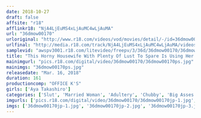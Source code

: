 ```yaml
---
date: 2018-10-27
draft: false
affsite: "r18"
afflinkr18: "NjA4LjEuMS4xLjAuMC4wLjAuMA"
url: "36dmow00170"
urloriginal: "http://www.r18.com/videos/vod/movies/detail/-/id=36dmow00170"
urlfinal: "http://media.r18.com/track/NjA4LjEuMS4xLjAuMC4wLjAuMA/videos/vod/movies/detail/-/id=36dmow00170"
samplevid: "awspv3001.r18.com/litevideo/freepv/3/36d/36dmow00170/36dmow00170_dmb_w.mp4"
title: "This Horny Housewife With Plenty Of Lust To Spare Is Using Her Voluptuous Titties And Big Ass And Filthy Dirty Talk To Lure Other Men To Temptation And Is Hooked On Adulterous Activities... When Her Lust Escalates Even Further, She Learned The Pleasures Of Having Men Drink Her Piss, And Began To Awaken To The Perverted Lust Within Her As She Transformed Into A Horny Unfaithful Wife"
mainimgurl: "pics.r18.com/digital/video/36dmow00170/36dmow00170ps.jpg"
mainimgs: "36dmow00170ps.jpg"
releasedate: "Mar. 16, 2018"
duration: 161
productioncomp: "OFFICE K'S"
girls: ['Aya Takashiro']
categories: ['Slut', 'Married Woman', 'Adultery', 'Chubby', 'Big Asses', 'Featured Actress', 'Urination', 'Golden Shower', 'Dirty Talk', 'Face Sitting']
imgurls: ['pics.r18.com/digital/video/36dmow00170/36dmow00170jp-1.jpg', 'pics.r18.com/digital/video/36dmow00170/36dmow00170jp-2.jpg', 'pics.r18.com/digital/video/36dmow00170/36dmow00170jp-3.jpg', 'pics.r18.com/digital/video/36dmow00170/36dmow00170jp-4.jpg', 'pics.r18.com/digital/video/36dmow00170/36dmow00170jp-5.jpg', 'pics.r18.com/digital/video/36dmow00170/36dmow00170jp-6.jpg', 'pics.r18.com/digital/video/36dmow00170/36dmow00170jp-7.jpg', 'pics.r18.com/digital/video/36dmow00170/36dmow00170jp-8.jpg', 'pics.r18.com/digital/video/36dmow00170/36dmow00170jp-9.jpg', 'pics.r18.com/digital/video/36dmow00170/36dmow00170jp-10.jpg', 'pics.r18.com/digital/video/36dmow00170/36dmow00170jp-11.jpg', 'pics.r18.com/digital/video/36dmow00170/36dmow00170jp-12.jpg', 'pics.r18.com/digital/video/36dmow00170/36dmow00170jp-13.jpg', 'pics.r18.com/digital/video/36dmow00170/36dmow00170jp-14.jpg', 'pics.r18.com/digital/video/36dmow00170/36dmow00170jp-15.jpg', 'pics.r18.com/digital/video/36dmow00170/36dmow00170jp-16.jpg', 'pics.r18.com/digital/video/36dmow00170/36dmow00170jp-17.jpg', 'pics.r18.com/digital/video/36dmow00170/36dmow00170jp-18.jpg', 'pics.r18.com/digital/video/36dmow00170/36dmow00170jp-19.jpg', 'pics.r18.com/digital/video/36dmow00170/36dmow00170jp-20.jpg']
imgs: ['36dmow00170jp-1.jpg', '36dmow00170jp-2.jpg', '36dmow00170jp-3.jpg', '36dmow00170jp-4.jpg', '36dmow00170jp-5.jpg', '36dmow00170jp-6.jpg', '36dmow00170jp-7.jpg', '36dmow00170jp-8.jpg', '36dmow00170jp-9.jpg', '36dmow00170jp-10.jpg', '36dmow00170jp-11.jpg', '36dmow00170jp-12.jpg', '36dmow00170jp-13.jpg', '36dmow00170jp-14.jpg', '36dmow00170jp-15.jpg', '36dmow00170jp-16.jpg', '36dmow00170jp-17.jpg', '36dmow00170jp-18.jpg', '36dmow00170jp-19.jpg', '36dmow00170jp-20.jpg']
---
```

